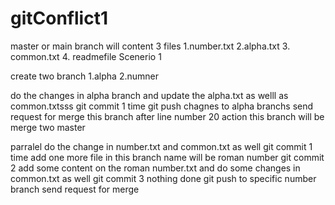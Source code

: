 # gitConflict1
master or main branch will content 3 files
1.number.txt
2.alpha.txt
3. common.txt
4. readmefile
Scenerio 1

create two branch
1.alpha
2.numner

do the changes in alpha branch and update the alpha.txt as welll as common.txtsss
git commit 1 time
git push chagnes to alpha branchs
send request for merge this branch
after line number 20 action this branch will be merge two master

parralel do the change in number.txt and common.txt as well
git commit 1 time
add one more file in this branch name will be roman number
git commit 2
add some content on the roman number.txt and do some changes in common.txt as well
git commit 3
nothing done
git push to specific number branch
send request for merge